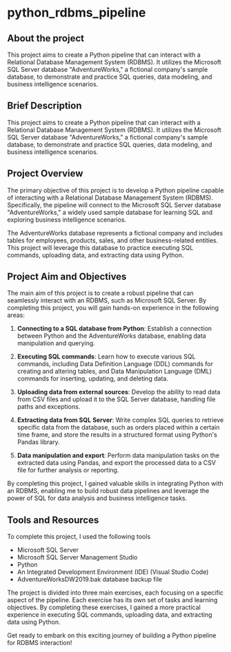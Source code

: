 # python_rdbms_pipeline

## About the project
This project aims to create a Python pipeline that can interact with a Relational Database Management System (RDBMS). It utilizes the Microsoft SQL Server database "AdventureWorks," a fictional company's sample database, to demonstrate and practice SQL queries, data modeling, and business intelligence scenarios.

## Brief Description
This project aims to create a Python pipeline that can interact with a Relational Database Management System (RDBMS). It utilizes the Microsoft SQL Server database "AdventureWorks," a fictional company's sample database, to demonstrate and practice SQL queries, data modeling, and business intelligence scenarios.

## Project Overview
The primary objective of this project is to develop a Python pipeline capable of interacting with a Relational Database Management System (RDBMS). Specifically, the pipeline will connect to the Microsoft SQL Server database "AdventureWorks," a widely used sample database for learning SQL and exploring business intelligence scenarios.

The AdventureWorks database represents a fictional company and includes tables for employees, products, sales, and other business-related entities. This project will leverage this database to practice executing SQL commands, uploading data, and extracting data using Python.

## Project Aim and Objectives
The main aim of this project is to create a robust pipeline that can seamlessly interact with an RDBMS, such as Microsoft SQL Server. By completing this project, you will gain hands-on experience in the following areas:

1. **Connecting to a SQL database from Python**: Establish a connection between Python and the AdventureWorks database, enabling data manipulation and querying.

2. **Executing SQL commands**: Learn how to execute various SQL commands, including Data Definition Language (DDL) commands for creating and altering tables, and Data Manipulation Language (DML) commands for inserting, updating, and deleting data.

3. **Uploading data from external sources**: Develop the ability to read data from CSV files and upload it to the SQL Server database, handling file paths and exceptions.

4. **Extracting data from SQL Server**: Write complex SQL queries to retrieve specific data from the database, such as orders placed within a certain time frame, and store the results in a structured format using Python's Pandas library.

5. **Data manipulation and export**: Perform data manipulation tasks on the extracted data using Pandas, and export the processed data to a CSV file for further analysis or reporting.

By completing this project, I gained valuable skills in integrating Python with an RDBMS, enabling me to build robust data pipelines and leverage the power of SQL for data analysis and business intelligence tasks.

## Tools and Resources
To complete this project, I used the following tools

- Microsoft SQL Server
- Microsoft SQL Server Management Studio
- Python
- An Integrated Development Environment (IDE) (Visual Studio Code)
- AdventureWorksDW2019.bak database backup file

The project is divided into three main exercises, each focusing on a specific aspect of the pipeline. Each exercise has its own set of tasks and learning objectives. By completing these exercises, I gained a more practical experience in executing SQL commands, uploading data, and extracting data using Python.

Get ready to embark on this exciting journey of building a Python pipeline for RDBMS interaction!
